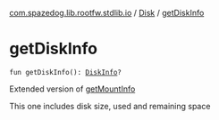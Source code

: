 [com.spazedog.lib.rootfw.stdlib.io](../index.md) / [Disk](index.md) / [getDiskInfo](.)

# getDiskInfo

`fun getDiskInfo(): `[`DiskInfo`](../-filesystem/-disk-info/index.md)`?`

Extended version of [getMountInfo](get-mount-info.md)

This one includes disk size, used and remaining space

